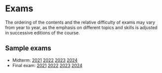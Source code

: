 
# Exams

The ordering of the contents and the relative difficulty of exams may vary from year to year, as the emphasis on different topics and skills is adjusted in successive editions of the course.

## Sample exams

* Midterm: [2021](2021-ex01-en.pdf) [2022](2022-ex01-en.pdf) [2023](2023-ex01-en.pdf) [2024](2024-ex01-en.pdf)
* Final exam: [2021](2021-exFF-en.pdf) [2022](2022-exFF-en.pdf) [2023](2023-exFF-en.pdf) [2024](2024-exFF-en.pdf)
